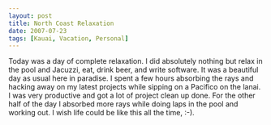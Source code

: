 ```yaml
---
layout: post
title: North Coast Relaxation
date: 2007-07-23
tags: [Kauai, Vacation, Personal]
---
```

Today was a day of complete relaxation. I did absolutely nothing but relax in
the pool and Jacuzzi, eat, drink beer, and write software. It was a beautiful
day as usual here in paradise. I spent a few hours absorbing the rays and
hacking away on my latest projects while sipping on a Pacifico on the lanai. I
was very productive and got a lot of project clean up done. For the other half
of the day I absorbed more rays while doing laps in the pool and working out. I
wish life could be like this all the time, :-).
